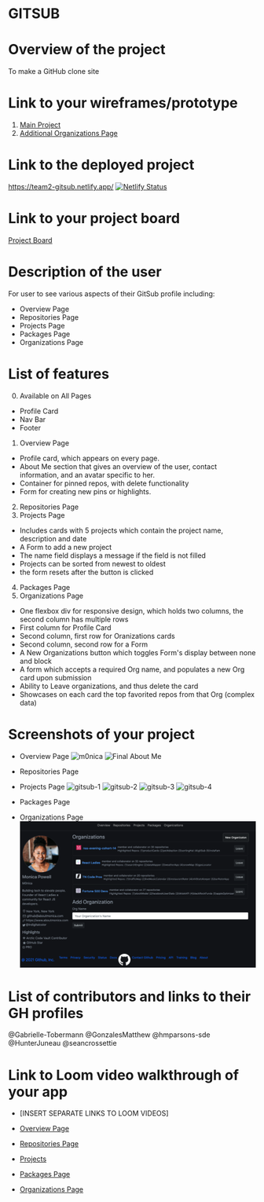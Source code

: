 # GITSUB 
# Overview of the project  
To make a GitHub clone site 
# Link to your wireframes/prototype
1. [Main Project](https://www.figma.com/file/8vIX1yEXd2UxdWARbWqAje/GitSub?node-id=0%3A1)
2. [Additional Organizations Page](https://www.figma.com/file/V64DhnLjKDpvmE4kjt6tEs/GitSub-Copy?node-id=5%3A20)
# Link to the deployed project
https://team2-gitsub.netlify.app/
[![Netlify Status](https://api.netlify.com/api/v1/badges/96a668c2-33ab-47a5-974b-29c6f5f776b9/deploy-status)](https://app.netlify.com/sites/team2-gitsub/deploys)
# Link to your project board
[Project Board](https://github.com/nss-evening-cohort-14/gitsub-e14-team-2-electric-boogaloo/projects/2)
# Description of the user
For user to see various aspects of their GitSub profile including:
- Overview Page
- Repositories Page
- Projects Page
- Packages Page
- Organizations Page
# List of features
0. Available on All Pages
- Profile Card
- Nav Bar
- Footer
1. Overview Page
- Profile card, which appears on every page.
- About Me section that gives an overview of the user, contact information, and an avatar specific to her.
- Container for pinned repos, with delete functionality
- Form for creating new pins or highlights.
2. Repositories Page
3. Projects Page
- Includes cards with 5 projects which contain the project name, description and date
- A Form to add a new project 
- The name field displays a message if the field is not filled
- Projects can be sorted from newest to oldest
- the form resets after the button is clicked 
4. Packages Page
5. Organizations Page
- One flexbox div for responsive design, which holds two columns, the second column has multiple rows
- First column for Profile Card
- Second column, first row for Oranizations cards
- Second column, second row for a Form
- A New Organizations button which toggles Form's display between none and block
- A form which accepts a required Org name, and populates a new Org card upon submission
- Ability to Leave organizations, and thus delete the card
- Showcases on each card the top favorited repos from that Org (complex data)
# Screenshots of your project
- Overview Page
![m0nica](https://user-images.githubusercontent.com/67122062/107985961-beae4d80-6f90-11eb-9d14-438f4599f14c.png)
![Final About Me](https://user-images.githubusercontent.com/67122062/107975130-3ecab800-6f7d-11eb-94d4-02c1dc5a8ab7.png)
- Repositories Page
![]()
- Projects Page
![gitsub-1](https://user-images.githubusercontent.com/76187279/107995743-a855c100-6f93-11eb-8e0f-e096f96632a3.png)
![gitsub-2](https://user-images.githubusercontent.com/76187279/107995750-abe94800-6f93-11eb-94f5-05757c565f12.png)
![gitsub-3](https://user-images.githubusercontent.com/76187279/107995760-aee43880-6f93-11eb-82cf-5e96cba6df3b.png)
![gitsub-4](https://user-images.githubusercontent.com/76187279/107995798-c28f9f00-6f93-11eb-868d-721dcf3c410d.png)

- Packages Page
![]()
- Organizations Page
![](images/readmeImgs/organizationsPage.png)
# List of contributors and links to their GH profiles
@Gabrielle-Tobermann
@GonzalesMatthew
@hmparsons-sde
@HunterJuneau
@seancrossettie
# Link to Loom video walkthrough of your app
- [INSERT SEPARATE LINKS TO LOOM VIDEOS]
- [Overview Page](https://www.loom.com/share/8e2f287f88aa4a0e90e30aa41107b6f5)
- [Repositories Page]()
- [Projects](https://www.loom.com/share/8c5b60a037a7458180a15d8f955af395)

- [Packages Page]()
- [Organizations Page](https://www.loom.com/share/840adfb82fcd4a1c94e9d0ed0dc8ac61)
